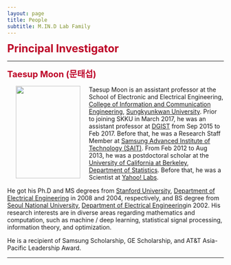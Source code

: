```yaml
---
layout: page
title: People 
subtitle: M.IN.D Lab Family
---
```


<b><span style="font-size: 25px !important; color: #BD0026;">Principal Investigator</span></b>
<hr>

<b><span style="font-size: 20px !important; color: #BD0026;">Taesup Moon (문태섭)</span></b>


<img src="https://raw.githubusercontent.com/mindlab-skku/mindlab-skku.github.io/master/people/profile_icc.jpg" width="150" height="215" align="left" hspace="20" />  


Taesup Moon is an assistant professor at the School of Electronic and Electrical Engineering, [College of Information and Communication Engineering](http://icc.skku.edu), [Sungkyunkwan University](http://www.skku.edu). Prior to joining SKKU in March 2017, he was an assistant
professor at [DGIST](http://www.dgist.ac.kr) from Sep 2015 to Feb 2017. Before that, he was a Research Staff Member at [Samsung Advanced Institute of Technology (SAIT)](http://www.sait.samsung.co.kr).
From Feb 2012 to Aug 2013, he was a postdoctoral scholar at the [University of California at Berkeley](http://www.berkeley.edu), [Department of Statistics](http://statistics.berkeley.edu). Before that, he was a Scientist at [Yahoo! Labs](http://research.yahoo.com).  

He got his Ph.D and MS degrees from [Stanford University](http://www.stanford.edu), [Department of Electrical Engineering](http://ee.stanford.edu) in 2008 and 2004, respectively, and BS degree from [Seoul National University](http://www.snu.ac.kr), [Department of Electrical Engineering](http://ee.snu.ac.kr)in 2002. His research interests are in diverse areas regarding mathematics and computation, such as machine / deep learning, statistical signal processing, information theory, and optimization. 

He is a recipient of Samsung Scholarship, GE Scholarship, and AT&T Asia-Pacific Leadership Award.     

<hr>  

